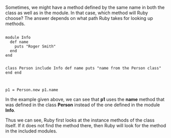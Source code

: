 Sometimes, we might have a method
defined by the same name in both the class
as well as in the module.
In that case, which method will Ruby choose?
The answer depends on
what path Ruby takes for
looking up methods.

<Editor lang="ruby">
<code>
module Info
  def name
    puts "Roger Smith"
  end
end

class Person
  include Info
  def name
    puts "name from the Person class"
  end
end

p1 = Person.new
p1.name
</code>
</Editor>

In the example given above, we can
see that **p1** uses the **name**
method that was defined in
the class **Person** instead of the
one defined in the module **Info**.

Thus we can see, Ruby first looks at the
instance methods
of the class itself.
If it does not find the method there, then Ruby
will look for the method in the included modules.
